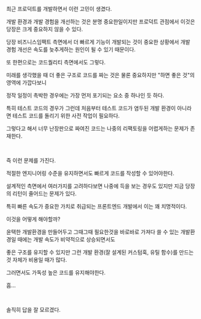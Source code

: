 최근 프로덕트를 개발하면서 이런 고민이 생겼다.

개발 환경과 개발 경험을 개선하는 것은 분명 중요한일이지만 프로덕트 관점에서 이것은 당장은 크게 중요하지 않을 수 있다.

당장 비즈니스임팩트 측면에서 더 빠르게 기능이 개발되는 것이 중요한 상황에서 개발 경험 개선은 속도를 늦추게하는 원인이 될 수 있기 때문이다.

또 한편으로는 코드퀄리티 측면에서도 그렇다.

미래를 생각했을 때 더 좋은 구조로 코드를 짜는 것은 물론 중요하지만 "하면 좋은 것"의 영역에 가깝다보니

정작 일정이 촉박한 경우에는 가장 먼저 포기되는 요소 중 하나인 듯 하다.

특히 테스트 코드의 경우가 그런데 처음부터 테스트 코드가 염두된 개발 환경이 아니라면 테스트 코드를 돌리기 위한 사전 작업이 필요하다.

그렇다고 해서 너무 난장판으로 짜여진 코드는 나중의 리팩토링을 어렵게하는 문제가 존재한다.


<br/>

즉 이런 문제를 가진다. 

적절한 엔지니어링 수준을 유지하면서도 빠르게 코드를 작성할 수 있어야한다.

설계적인 측면에서 여러가지를 고려하다보면 나중에 득을 보는 경우도 있지만 지금 당장의 리턴이 줄어드는 문제가 있다.

특히 빠른 속도가 중요한 가치로 취급되는 프론트엔드 개발에서 이는 꽤 치명적이다.

이것을 어떻게 해야할까?

윤택한 개발환경을 만들어두고 그때그때 필요한것을 바로바로 가져다 쓸 수 있는 개발환경일 때에는 개발 속도가 비약적으로 상승되면서도

좋은 구조를 유지할 수 있지만 그런 개발 환경(잘 설계된 커스텀훅, 유틸 함수)를 만드는 것 자체가 비용일 때가 많다.

그러면서도 가독성 높은 코드를 유지해야한다.

흠...


<br/>

솔직히 답을 잘 모르겠다.

